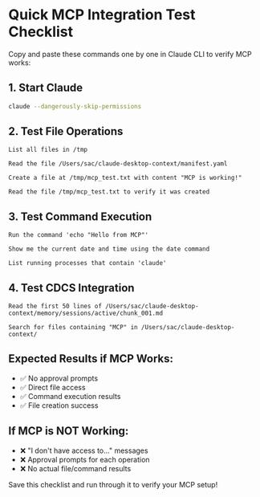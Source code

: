 # Quick MCP Integration Test Checklist

Copy and paste these commands one by one in Claude CLI to verify MCP works:

## 1. Start Claude
```bash
claude --dangerously-skip-permissions
```

## 2. Test File Operations
```
List all files in /tmp

Read the file /Users/sac/claude-desktop-context/manifest.yaml

Create a file at /tmp/mcp_test.txt with content "MCP is working!"

Read the file /tmp/mcp_test.txt to verify it was created
```

## 3. Test Command Execution
```
Run the command 'echo "Hello from MCP"'

Show me the current date and time using the date command

List running processes that contain 'claude'
```

## 4. Test CDCS Integration
```
Read the first 50 lines of /Users/sac/claude-desktop-context/memory/sessions/active/chunk_001.md

Search for files containing "MCP" in /Users/sac/claude-desktop-context/
```

## Expected Results if MCP Works:
- ✅ No approval prompts
- ✅ Direct file access
- ✅ Command execution results
- ✅ File creation success

## If MCP is NOT Working:
- ❌ "I don't have access to..." messages
- ❌ Approval prompts for each operation
- ❌ No actual file/command results

Save this checklist and run through it to verify your MCP setup!